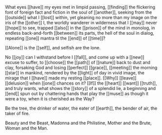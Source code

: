 What eyes [[have]] my eyes met in limpid passing, [[finding]] the flickering font of foreign fact and fiction in the soul of [[another]], seeking from the [[outside]] what I [[lost]] within, yet gleaning no more than my image on the iris of the [[other]] I, the worldly wanderer in wilderness that I [[may]] never [[hope]] to see, trapped [[also]] in the [[prison]] of the mind in monolog, in endless back-and-forth [[between]] its parts, the hell of the soul in dialog, repeating [[one]] mantra til the [[end]] of [[time]]?  
  
[[Alone]] is the [[self]], and selfish are the lone.  
  
No [[joy]] can I withstand before I [[fall]], and come up with a [[new]] excuse to suffer, to [[choose]] the [[path]] of [[nature]] back to dust and clay, forsaking God and losing [[perfect]] [[grace]], [[meeting]] the morning [[star]] in mankind, rendered by the [[light]] of day in vivid image, the mirage that I [[have]] made my resting [[place]]. [[Why]] [[leave]] [[delusion]] when [[one]] chances on it? [[If]] the [[heart]] [[want]] [[truth]], and truly wants, what shows the [[story]] of a splendid lie, a beginning and [[end]] spun out by chattering hands that play the [[muse]] as though it were a toy, when it is cherished as the Way?  
  
Be the tree, the drinker of water, the eater of [[earth]], the bender of air, the taker of fire.  
  
Beauty and the Beast, Madonna and the Philistine, Mother and the Brute, Woman and the Man.